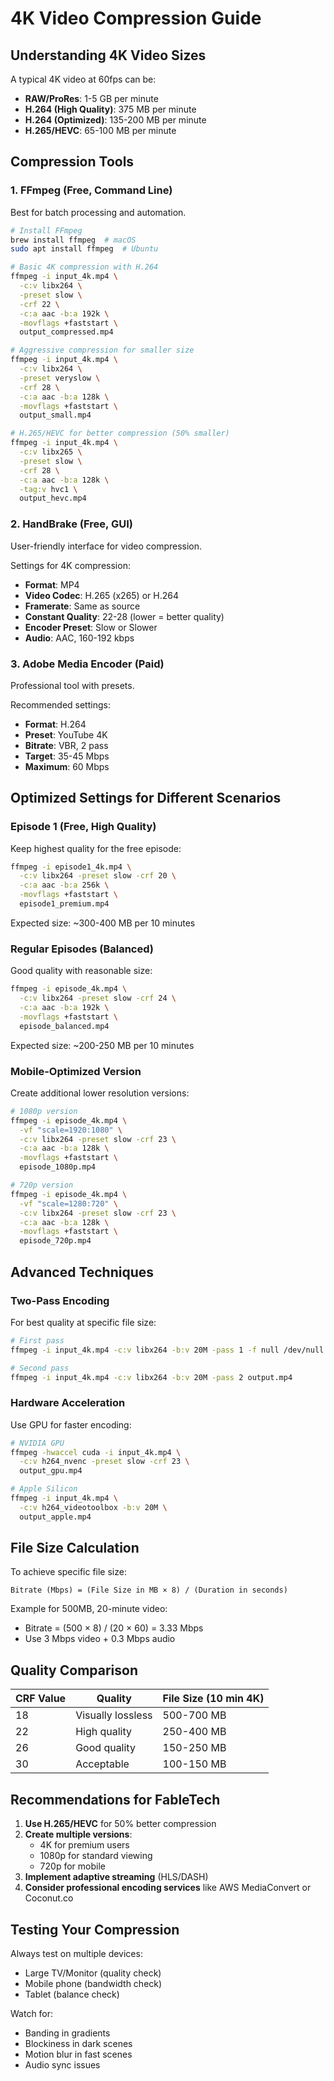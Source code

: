 # 4K Video Compression Guide

## Understanding 4K Video Sizes

A typical 4K video at 60fps can be:
- **RAW/ProRes**: 1-5 GB per minute
- **H.264 (High Quality)**: 375 MB per minute
- **H.264 (Optimized)**: 135-200 MB per minute
- **H.265/HEVC**: 65-100 MB per minute

## Compression Tools

### 1. FFmpeg (Free, Command Line)
Best for batch processing and automation.

```bash
# Install FFmpeg
brew install ffmpeg  # macOS
sudo apt install ffmpeg  # Ubuntu

# Basic 4K compression with H.264
ffmpeg -i input_4k.mp4 \
  -c:v libx264 \
  -preset slow \
  -crf 22 \
  -c:a aac -b:a 192k \
  -movflags +faststart \
  output_compressed.mp4

# Aggressive compression for smaller size
ffmpeg -i input_4k.mp4 \
  -c:v libx264 \
  -preset veryslow \
  -crf 28 \
  -c:a aac -b:a 128k \
  -movflags +faststart \
  output_small.mp4

# H.265/HEVC for better compression (50% smaller)
ffmpeg -i input_4k.mp4 \
  -c:v libx265 \
  -preset slow \
  -crf 28 \
  -c:a aac -b:a 128k \
  -tag:v hvc1 \
  output_hevc.mp4
```

### 2. HandBrake (Free, GUI)
User-friendly interface for video compression.

Settings for 4K compression:
- **Format**: MP4
- **Video Codec**: H.265 (x265) or H.264
- **Framerate**: Same as source
- **Constant Quality**: 22-28 (lower = better quality)
- **Encoder Preset**: Slow or Slower
- **Audio**: AAC, 160-192 kbps

### 3. Adobe Media Encoder (Paid)
Professional tool with presets.

Recommended settings:
- **Format**: H.264
- **Preset**: YouTube 4K
- **Bitrate**: VBR, 2 pass
- **Target**: 35-45 Mbps
- **Maximum**: 60 Mbps

## Optimized Settings for Different Scenarios

### Episode 1 (Free, High Quality)
Keep highest quality for the free episode:
```bash
ffmpeg -i episode1_4k.mp4 \
  -c:v libx264 -preset slow -crf 20 \
  -c:a aac -b:a 256k \
  -movflags +faststart \
  episode1_premium.mp4
```
Expected size: ~300-400 MB per 10 minutes

### Regular Episodes (Balanced)
Good quality with reasonable size:
```bash
ffmpeg -i episode_4k.mp4 \
  -c:v libx264 -preset slow -crf 24 \
  -c:a aac -b:a 192k \
  -movflags +faststart \
  episode_balanced.mp4
```
Expected size: ~200-250 MB per 10 minutes

### Mobile-Optimized Version
Create additional lower resolution versions:
```bash
# 1080p version
ffmpeg -i episode_4k.mp4 \
  -vf "scale=1920:1080" \
  -c:v libx264 -preset slow -crf 23 \
  -c:a aac -b:a 128k \
  -movflags +faststart \
  episode_1080p.mp4

# 720p version
ffmpeg -i episode_4k.mp4 \
  -vf "scale=1280:720" \
  -c:v libx264 -preset slow -crf 23 \
  -c:a aac -b:a 128k \
  -movflags +faststart \
  episode_720p.mp4
```

## Advanced Techniques

### Two-Pass Encoding
For best quality at specific file size:
```bash
# First pass
ffmpeg -i input_4k.mp4 -c:v libx264 -b:v 20M -pass 1 -f null /dev/null

# Second pass
ffmpeg -i input_4k.mp4 -c:v libx264 -b:v 20M -pass 2 output.mp4
```

### Hardware Acceleration
Use GPU for faster encoding:
```bash
# NVIDIA GPU
ffmpeg -hwaccel cuda -i input_4k.mp4 \
  -c:v h264_nvenc -preset slow -crf 23 \
  output_gpu.mp4

# Apple Silicon
ffmpeg -i input_4k.mp4 \
  -c:v h264_videotoolbox -b:v 20M \
  output_apple.mp4
```

## File Size Calculation

To achieve specific file size:
```
Bitrate (Mbps) = (File Size in MB × 8) / (Duration in seconds)
```

Example for 500MB, 20-minute video:
- Bitrate = (500 × 8) / (20 × 60) = 3.33 Mbps
- Use 3 Mbps video + 0.3 Mbps audio

## Quality Comparison

| CRF Value | Quality | File Size (10 min 4K) |
|-----------|---------|----------------------|
| 18 | Visually lossless | 500-700 MB |
| 22 | High quality | 250-400 MB |
| 26 | Good quality | 150-250 MB |
| 30 | Acceptable | 100-150 MB |

## Recommendations for FableTech

1. **Use H.265/HEVC** for 50% better compression
2. **Create multiple versions**:
   - 4K for premium users
   - 1080p for standard viewing
   - 720p for mobile
3. **Implement adaptive streaming** (HLS/DASH)
4. **Consider professional encoding services** like AWS MediaConvert or Coconut.co

## Testing Your Compression

Always test on multiple devices:
- Large TV/Monitor (quality check)
- Mobile phone (bandwidth check)
- Tablet (balance check)

Watch for:
- Banding in gradients
- Blockiness in dark scenes
- Motion blur in fast scenes
- Audio sync issues